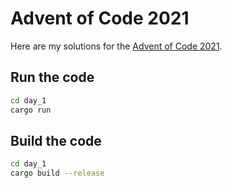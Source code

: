 # Advent of Code 2021

Here are my solutions for the [Advent of Code 2021](https://adventofcode.com/).

## Run the code

```bash
cd day_1
cargo run
```

## Build the code

```bash
cd day_1
cargo build --release
```
